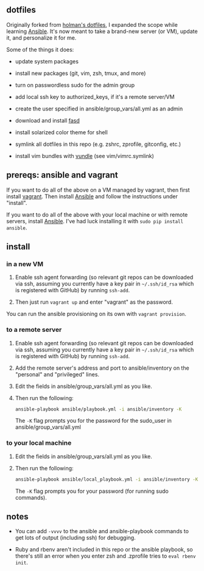 ## dotfiles

Originally forked from [holman's dotfiles](https://github.com/holman/dotfiles),
I expanded the scope while learning [Ansible]. It's now meant to take a
brand-new server (or VM), update it, and personalize it for me.

Some of the things it does:

  - update system packages

  - install new packages (git, vim, zsh, tmux, and more)

  - turn on passwordless sudo for the admin group

  - add local ssh key to authorized\_keys, if it's a remote server/VM

  - create the user specified in ansible/group\_vars/all.yml as an admin

  - download and install [fasd](https://github.com/clvv/fasd)

  - install solarized color theme for shell

  - symlink all dotfiles in this repo (e.g. zshrc, zprofile, gitconfig, etc.)

  - install vim bundles with [vundle] (see vim/vimrc.symlink)


## prereqs: ansible and vagrant

If you want to do all of the above on a VM managed by vagrant, then first
install [vagrant](http://www.vagrantup.com/). Then install [Ansible] and
follow the instructions under "install".

If you want to do all of the above with your local machine or with remote
servers, install [Ansible]. I've had luck installing it with `sudo pip
install ansible`.


## install

### in a new VM

1. Enable ssh agent forwarding (so relevant git repos can be downloaded via ssh,
assuming you currently have a key pair in `~/.ssh/id_rsa` which is registered
with GitHub) by running `ssh-add`.

2. Then just run `vagrant up` and enter "vagrant" as the password.

You can run the ansible provisioning on its own with `vagrant provision`.

### to a remote server

1. Enable ssh agent forwarding (so relevant git repos can be downloaded via ssh,
assuming you currently have a key pair in `~/.ssh/id_rsa` which is registered
with GitHub) by running `ssh-add`.

1. Add the remote server's address and port to ansible/inventory on the "personal"
and "privileged" lines.

2. Edit the fields in ansible/group\_vars/all.yml as you like.

3. Then run the following:

    ```sh
    ansible-playbook ansible/playbook.yml -i ansible/inventory -K
    ```

    The `-K` flag prompts you for the password for the sudo_user in
    ansible/group\_vars/all.yml

### to your local machine

1. Edit the fields in ansible/group\_vars/all.yml as you like.

2. Then run the following:

    ```sh
    ansible-playbook ansible/local_playbook.yml -i ansible/inventory -K
    ```

    The `-K` flag prompts you for your password (for running sudo commands).


## notes

* You can add `-vvvv` to the ansible and ansible-playbook commands to get lots
of output (including ssh) for debugging.

* Ruby and rbenv aren't included in this repo or the ansible playbook, so
there's still an error when you enter zsh and .zprofile tries to `eval rbenv
init`.

[Ansible]: http://www.ansibleworks.com/
[vundle]: https://github.com/gmarik/vundle
